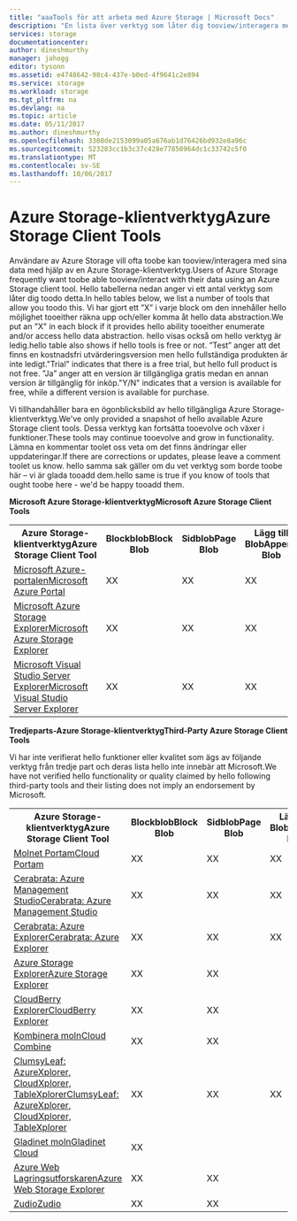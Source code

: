 ```yaml
---
title: "aaaTools för att arbeta med Azure Storage | Microsoft Docs"
description: "En lista över verktyg som låter dig tooview/interagera med dina Azure Storage-data."
services: storage
documentationcenter: 
author: dineshmurthy
manager: jahogg
editor: tysonn
ms.assetid: e4748642-98c4-437e-b0ed-4f9641c2e894
ms.service: storage
ms.workload: storage
ms.tgt_pltfrm: na
ms.devlang: na
ms.topic: article
ms.date: 05/11/2017
ms.author: dineshmurthy
ms.openlocfilehash: 3308de2153099a05a676ab1d76426bd932e8a96c
ms.sourcegitcommit: 523283cc1b3c37c428e77850964dc1c33742c5f0
ms.translationtype: MT
ms.contentlocale: sv-SE
ms.lasthandoff: 10/06/2017
---
```

# <a name="azure-storage-client-tools"></a><span data-ttu-id="05b4b-103">Azure Storage-klientverktyg</span><span class="sxs-lookup"><span data-stu-id="05b4b-103">Azure Storage Client Tools</span></span>
<span data-ttu-id="05b4b-104">Användare av Azure Storage vill ofta toobe kan tooview/interagera med sina data med hjälp av en Azure Storage-klientverktyg.</span><span class="sxs-lookup"><span data-stu-id="05b4b-104">Users of Azure Storage frequently want toobe able tooview/interact with their data using an Azure Storage client tool.</span></span> <span data-ttu-id="05b4b-105">Hello tabellerna nedan anger vi ett antal verktyg som låter dig toodo detta.</span><span class="sxs-lookup"><span data-stu-id="05b4b-105">In hello tables below, we list a number of tools that allow you toodo this.</span></span> <span data-ttu-id="05b4b-106">Vi har gjort ett ”X” i varje block om den innehåller hello möjlighet tooeither räkna upp och/eller komma åt hello data abstraction.</span><span class="sxs-lookup"><span data-stu-id="05b4b-106">We put an "X" in each block if it provides hello ability tooeither enumerate and/or access hello data abstraction.</span></span> <span data-ttu-id="05b4b-107">hello visas också om hello verktyg är ledig.</span><span class="sxs-lookup"><span data-stu-id="05b4b-107">hello table also shows if hello tools is free or not.</span></span> <span data-ttu-id="05b4b-108">”Test” anger att det finns en kostnadsfri utvärderingsversion men hello fullständiga produkten är inte ledigt.</span><span class="sxs-lookup"><span data-stu-id="05b4b-108">"Trial" indicates that there is a free trial, but hello full product is not free.</span></span> <span data-ttu-id="05b4b-109">”Ja” anger att en version är tillgängliga gratis medan en annan version är tillgänglig för inköp.</span><span class="sxs-lookup"><span data-stu-id="05b4b-109">"Y/N" indicates that a version is available for free, while a different version is available for purchase.</span></span>

<span data-ttu-id="05b4b-110">Vi tillhandahåller bara en ögonblicksbild av hello tillgängliga Azure Storage-klientverktyg.</span><span class="sxs-lookup"><span data-stu-id="05b4b-110">We've only provided a snapshot of hello available Azure Storage client tools.</span></span> <span data-ttu-id="05b4b-111">Dessa verktyg kan fortsätta tooevolve och växer i funktioner.</span><span class="sxs-lookup"><span data-stu-id="05b4b-111">These tools may continue tooevolve and grow in functionality.</span></span> <span data-ttu-id="05b4b-112">Lämna en kommentar toolet oss veta om det finns ändringar eller uppdateringar.</span><span class="sxs-lookup"><span data-stu-id="05b4b-112">If there are corrections or updates, please leave a comment toolet us know.</span></span> <span data-ttu-id="05b4b-113">hello samma sak gäller om du vet verktyg som borde toobe här – vi är glada tooadd dem.</span><span class="sxs-lookup"><span data-stu-id="05b4b-113">hello same is true if you know of tools that ought toobe here - we'd be happy tooadd them.</span></span>

<span data-ttu-id="05b4b-114">**Microsoft Azure Storage-klientverktyg**</span><span class="sxs-lookup"><span data-stu-id="05b4b-114">**Microsoft Azure Storage Client Tools**</span></span>

<table>
  <tr>
    <th rowspan="2"><span data-ttu-id="05b4b-115">Azure Storage-klientverktyg</span><span class="sxs-lookup"><span data-stu-id="05b4b-115">Azure Storage Client Tool</span></span></th>
    <th rowspan="2"><span data-ttu-id="05b4b-116">Blockblob</span><span class="sxs-lookup"><span data-stu-id="05b4b-116">Block Blob</span></span></th>
    <th rowspan="2"><span data-ttu-id="05b4b-117">Sidblob</span><span class="sxs-lookup"><span data-stu-id="05b4b-117">Page Blob</span></span></th>
    <th rowspan="2"><span data-ttu-id="05b4b-118">Lägg till Blob</span><span class="sxs-lookup"><span data-stu-id="05b4b-118">Append Blob</span></span></th>
    <th rowspan="2"><span data-ttu-id="05b4b-119">Tabeller</span><span class="sxs-lookup"><span data-stu-id="05b4b-119">Tables</span></span></th>
    <th rowspan="2"><span data-ttu-id="05b4b-120">Köer</span><span class="sxs-lookup"><span data-stu-id="05b4b-120">Queues</span></span></th>
    <th rowspan="2"><span data-ttu-id="05b4b-121">Filer</span><span class="sxs-lookup"><span data-stu-id="05b4b-121">Files</span></span></th>
    <th rowspan="2"><span data-ttu-id="05b4b-122">Kostnadsfri</span><span class="sxs-lookup"><span data-stu-id="05b4b-122">Free</span></span></th>
    <th colspan="4"><span data-ttu-id="05b4b-123">Plattform</span><span class="sxs-lookup"><span data-stu-id="05b4b-123">Platform</span></span></th>
  </tr>
  <tr>
    <td><span data-ttu-id="05b4b-124">Webb</span><span class="sxs-lookup"><span data-stu-id="05b4b-124">Web</span></span></td>
    <td><span data-ttu-id="05b4b-125">Windows</span><span class="sxs-lookup"><span data-stu-id="05b4b-125">Windows</span></span></td>
    <td><span data-ttu-id="05b4b-126">OSX</span><span class="sxs-lookup"><span data-stu-id="05b4b-126">OSX</span></span></td>
    <td><span data-ttu-id="05b4b-127">Linux</span><span class="sxs-lookup"><span data-stu-id="05b4b-127">Linux</span></span></td>
  </tr>
  <tr>
    <td><span data-ttu-id="05b4b-128"><a href="https://azure.microsoft.com/features/azure-portal/">Microsoft Azure-portalen</a></span><span class="sxs-lookup"><span data-stu-id="05b4b-128"><a href="https://azure.microsoft.com/features/azure-portal/">Microsoft Azure Portal</a></span></span></td>
    <td><span data-ttu-id="05b4b-129">X</span><span class="sxs-lookup"><span data-stu-id="05b4b-129">X</span></span></td>
    <td><span data-ttu-id="05b4b-130">X</span><span class="sxs-lookup"><span data-stu-id="05b4b-130">X</span></span></td>
    <td><span data-ttu-id="05b4b-131">X</span><span class="sxs-lookup"><span data-stu-id="05b4b-131">X</span></span></td>
    <td><span data-ttu-id="05b4b-132">X</span><span class="sxs-lookup"><span data-stu-id="05b4b-132">X</span></span></td>
    <td><span data-ttu-id="05b4b-133">X</span><span class="sxs-lookup"><span data-stu-id="05b4b-133">X</span></span></td>
    <td><span data-ttu-id="05b4b-134">X</span><span class="sxs-lookup"><span data-stu-id="05b4b-134">X</span></span></td>
    <td><span data-ttu-id="05b4b-135">Y</span><span class="sxs-lookup"><span data-stu-id="05b4b-135">Y</span></span></td>
    <td><span data-ttu-id="05b4b-136">X</span><span class="sxs-lookup"><span data-stu-id="05b4b-136">X</span></span></td>
    <td></td>
    <td></td>
    <td></td>
  </tr>
  <tr>
    <td><span data-ttu-id="05b4b-137"><a href="http://storageexplorer.com/">Microsoft Azure Storage Explorer</a></span><span class="sxs-lookup"><span data-stu-id="05b4b-137"><a href="http://storageexplorer.com/">Microsoft Azure Storage Explorer</a></span></span></td>
    <td><span data-ttu-id="05b4b-138">X</span><span class="sxs-lookup"><span data-stu-id="05b4b-138">X</span></span></td>
    <td><span data-ttu-id="05b4b-139">X</span><span class="sxs-lookup"><span data-stu-id="05b4b-139">X</span></span></td>
    <td><span data-ttu-id="05b4b-140">X</span><span class="sxs-lookup"><span data-stu-id="05b4b-140">X</span></span></td>
    <td><span data-ttu-id="05b4b-141">X</span><span class="sxs-lookup"><span data-stu-id="05b4b-141">X</span></span></td>
    <td><span data-ttu-id="05b4b-142">X</span><span class="sxs-lookup"><span data-stu-id="05b4b-142">X</span></span></td>
    <td><span data-ttu-id="05b4b-143">X</span><span class="sxs-lookup"><span data-stu-id="05b4b-143">X</span></span></td>
    <td><span data-ttu-id="05b4b-144">Y</span><span class="sxs-lookup"><span data-stu-id="05b4b-144">Y</span></span></td>
    <td></td>
    <td><span data-ttu-id="05b4b-145">X</span><span class="sxs-lookup"><span data-stu-id="05b4b-145">X</span></span></td>
    <td><span data-ttu-id="05b4b-146">X</span><span class="sxs-lookup"><span data-stu-id="05b4b-146">X</span></span></td>
    <td><span data-ttu-id="05b4b-147">X</span><span class="sxs-lookup"><span data-stu-id="05b4b-147">X</span></span></td>
  </tr>
  <tr>
    <td><span data-ttu-id="05b4b-148"><a href="https://www.visualstudio.com/features/azure-tools-vs.aspx">Microsoft Visual Studio Server Explorer</a></span><span class="sxs-lookup"><span data-stu-id="05b4b-148"><a href="https://www.visualstudio.com/features/azure-tools-vs.aspx">Microsoft Visual Studio Server Explorer</a></span></span></td>
    <td><span data-ttu-id="05b4b-149">X</span><span class="sxs-lookup"><span data-stu-id="05b4b-149">X</span></span></td>
    <td><span data-ttu-id="05b4b-150">X</span><span class="sxs-lookup"><span data-stu-id="05b4b-150">X</span></span></td>
    <td><span data-ttu-id="05b4b-151">X</span><span class="sxs-lookup"><span data-stu-id="05b4b-151">X</span></span></td>
    <td><span data-ttu-id="05b4b-152">X</span><span class="sxs-lookup"><span data-stu-id="05b4b-152">X</span></span></td>
    <td><span data-ttu-id="05b4b-153">X</span><span class="sxs-lookup"><span data-stu-id="05b4b-153">X</span></span></td>
    <td></td>
    <td><span data-ttu-id="05b4b-154">Y</span><span class="sxs-lookup"><span data-stu-id="05b4b-154">Y</span></span></td>
    <td></td>
    <td><span data-ttu-id="05b4b-155">X</span><span class="sxs-lookup"><span data-stu-id="05b4b-155">X</span></span></td>
    <td></td>
    <td></td>
  </tr>
</table>

<span data-ttu-id="05b4b-156">**Tredjeparts-Azure Storage-klientverktyg**</span><span class="sxs-lookup"><span data-stu-id="05b4b-156">**Third-Party Azure Storage Client Tools**</span></span>

<span data-ttu-id="05b4b-157">Vi har inte verifierat hello funktioner eller kvalitet som ägs av följande verktyg från tredje part och deras lista hello inte innebär att Microsoft.</span><span class="sxs-lookup"><span data-stu-id="05b4b-157">We have not verified hello functionality or quality claimed by hello following third-party tools and their listing does not imply an endorsement by Microsoft.</span></span>

<table>
  <tr>
    <th rowspan="2"><span data-ttu-id="05b4b-158">Azure Storage-klientverktyg</span><span class="sxs-lookup"><span data-stu-id="05b4b-158">Azure Storage Client Tool</span></span></th>
    <th rowspan="2"><span data-ttu-id="05b4b-159">Blockblob</span><span class="sxs-lookup"><span data-stu-id="05b4b-159">Block Blob</span></span></th>
    <th rowspan="2"><span data-ttu-id="05b4b-160">Sidblob</span><span class="sxs-lookup"><span data-stu-id="05b4b-160">Page Blob</span></span></th>
    <th rowspan="2"><span data-ttu-id="05b4b-161">Lägg till Blob</span><span class="sxs-lookup"><span data-stu-id="05b4b-161">Append Blob</span></span></th>
    <th rowspan="2"><span data-ttu-id="05b4b-162">Tabeller</span><span class="sxs-lookup"><span data-stu-id="05b4b-162">Tables</span></span></th>
    <th rowspan="2"><span data-ttu-id="05b4b-163">Köer</span><span class="sxs-lookup"><span data-stu-id="05b4b-163">Queues</span></span></th>
    <th rowspan="2"><span data-ttu-id="05b4b-164">Filer</span><span class="sxs-lookup"><span data-stu-id="05b4b-164">Files</span></span></th>
    <th rowspan="2"><span data-ttu-id="05b4b-165">Kostnadsfri</span><span class="sxs-lookup"><span data-stu-id="05b4b-165">Free</span></span></th>
    <th colspan="4"><span data-ttu-id="05b4b-166">Plattform</span><span class="sxs-lookup"><span data-stu-id="05b4b-166">Platform</span></span></th>
  </tr>
  <tr>
    <td><span data-ttu-id="05b4b-167">Webb</span><span class="sxs-lookup"><span data-stu-id="05b4b-167">Web</span></span></td>
    <td><span data-ttu-id="05b4b-168">Windows</span><span class="sxs-lookup"><span data-stu-id="05b4b-168">Windows</span></span></td>
    <td><span data-ttu-id="05b4b-169">OSX</span><span class="sxs-lookup"><span data-stu-id="05b4b-169">OSX</span></span></td>
    <td><span data-ttu-id="05b4b-170">Linux</span><span class="sxs-lookup"><span data-stu-id="05b4b-170">Linux</span></span></td>
  </tr>
  <tr>
    <td><span data-ttu-id="05b4b-171"><a href="http://www.cloudportam.com/">Molnet Portam</a></span><span class="sxs-lookup"><span data-stu-id="05b4b-171"><a href="http://www.cloudportam.com/">Cloud Portam</a></span></span></td>
    <td><span data-ttu-id="05b4b-172">X</span><span class="sxs-lookup"><span data-stu-id="05b4b-172">X</span></span></td>
    <td><span data-ttu-id="05b4b-173">X</span><span class="sxs-lookup"><span data-stu-id="05b4b-173">X</span></span></td>
    <td><span data-ttu-id="05b4b-174">X</span><span class="sxs-lookup"><span data-stu-id="05b4b-174">X</span></span></td>
    <td><span data-ttu-id="05b4b-175">X</span><span class="sxs-lookup"><span data-stu-id="05b4b-175">X</span></span></td>
    <td><span data-ttu-id="05b4b-176">X</span><span class="sxs-lookup"><span data-stu-id="05b4b-176">X</span></span></td>
    <td><span data-ttu-id="05b4b-177">X</span><span class="sxs-lookup"><span data-stu-id="05b4b-177">X</span></span></td>
    <td><span data-ttu-id="05b4b-178">Utvärdering</span><span class="sxs-lookup"><span data-stu-id="05b4b-178">Trial</span></span></td>
    <td><span data-ttu-id="05b4b-179">X</span><span class="sxs-lookup"><span data-stu-id="05b4b-179">X</span></span></td>
    <td></td>
    <td></td>
    <td></td>
  </tr>
  <tr>
    <td><span data-ttu-id="05b4b-180"><a href="http://www.cerebrata.com/products/azure-management-studio/introduction">Cerabrata: Azure Management Studio</a></span><span class="sxs-lookup"><span data-stu-id="05b4b-180"><a href="http://www.cerebrata.com/products/azure-management-studio/introduction">Cerabrata: Azure Management Studio</a></span></span></td>
    <td><span data-ttu-id="05b4b-181">X</span><span class="sxs-lookup"><span data-stu-id="05b4b-181">X</span></span></td>
    <td><span data-ttu-id="05b4b-182">X</span><span class="sxs-lookup"><span data-stu-id="05b4b-182">X</span></span></td>
    <td><span data-ttu-id="05b4b-183">X</span><span class="sxs-lookup"><span data-stu-id="05b4b-183">X</span></span></td>
    <td><span data-ttu-id="05b4b-184">X</span><span class="sxs-lookup"><span data-stu-id="05b4b-184">X</span></span></td>
    <td><span data-ttu-id="05b4b-185">X</span><span class="sxs-lookup"><span data-stu-id="05b4b-185">X</span></span></td>
    <td><span data-ttu-id="05b4b-186">X</span><span class="sxs-lookup"><span data-stu-id="05b4b-186">X</span></span></td>
    <td><span data-ttu-id="05b4b-187">Utvärdering</span><span class="sxs-lookup"><span data-stu-id="05b4b-187">Trial</span></span></td>
    <td></td>
    <td><span data-ttu-id="05b4b-188">X</span><span class="sxs-lookup"><span data-stu-id="05b4b-188">X</span></span></td>
    <td></td>
    <td></td>
  </tr>
  <tr>
    <td><span data-ttu-id="05b4b-189"><a href="http://www.cerebrata.com/products/azure-explorer/introduction">Cerabrata: Azure Explorer</a></span><span class="sxs-lookup"><span data-stu-id="05b4b-189"><a href="http://www.cerebrata.com/products/azure-explorer/introduction">Cerabrata: Azure Explorer</a></span></span></td>
    <td><span data-ttu-id="05b4b-190">X</span><span class="sxs-lookup"><span data-stu-id="05b4b-190">X</span></span></td>
    <td><span data-ttu-id="05b4b-191">X</span><span class="sxs-lookup"><span data-stu-id="05b4b-191">X</span></span></td>
    <td><span data-ttu-id="05b4b-192">X</span><span class="sxs-lookup"><span data-stu-id="05b4b-192">X</span></span></td>
    <td></td>
    <td></td>
    <td><span data-ttu-id="05b4b-193">X</span><span class="sxs-lookup"><span data-stu-id="05b4b-193">X</span></span></td>
    <td><span data-ttu-id="05b4b-194">Y</span><span class="sxs-lookup"><span data-stu-id="05b4b-194">Y</span></span></td>
    <td></td>
    <td><span data-ttu-id="05b4b-195">X</span><span class="sxs-lookup"><span data-stu-id="05b4b-195">X</span></span></td>
    <td></td>
    <td></td>
  </tr>
  <tr>
    <td><span data-ttu-id="05b4b-196"><a href="https://github.com/sebagomez/azurestorageexplorer">Azure Storage Explorer</a></span><span class="sxs-lookup"><span data-stu-id="05b4b-196"><a href="https://github.com/sebagomez/azurestorageexplorer">Azure Storage Explorer</a></span></span></td>
    <td><span data-ttu-id="05b4b-197">X</span><span class="sxs-lookup"><span data-stu-id="05b4b-197">X</span></span></td>
    <td><span data-ttu-id="05b4b-198">X</span><span class="sxs-lookup"><span data-stu-id="05b4b-198">X</span></span></td>
    <td></td>
    <td><span data-ttu-id="05b4b-199">X</span><span class="sxs-lookup"><span data-stu-id="05b4b-199">X</span></span></td>
    <td><span data-ttu-id="05b4b-200">X</span><span class="sxs-lookup"><span data-stu-id="05b4b-200">X</span></span></td>
    <td></td>
    <td><span data-ttu-id="05b4b-201">Y</span><span class="sxs-lookup"><span data-stu-id="05b4b-201">Y</span></span></td>
    <td></td>
    <td><span data-ttu-id="05b4b-202">X</span><span class="sxs-lookup"><span data-stu-id="05b4b-202">X</span></span></td>
    <td></td>
    <td></td>
  </tr>
  <tr>
    <td><span data-ttu-id="05b4b-203"><a href="http://www.cloudberrylab.com/free-microsoft-azure-explorer.aspx">CloudBerry Explorer</a></span><span class="sxs-lookup"><span data-stu-id="05b4b-203"><a href="http://www.cloudberrylab.com/free-microsoft-azure-explorer.aspx">CloudBerry Explorer</a></span></span></td>
    <td><span data-ttu-id="05b4b-204">X</span><span class="sxs-lookup"><span data-stu-id="05b4b-204">X</span></span></td>
    <td><span data-ttu-id="05b4b-205">X</span><span class="sxs-lookup"><span data-stu-id="05b4b-205">X</span></span></td>
    <td></td>
    <td></td>
    <td></td>
    <td><span data-ttu-id="05b4b-206">X</span><span class="sxs-lookup"><span data-stu-id="05b4b-206">X</span></span></td>
    <td><span data-ttu-id="05b4b-207">J/N</span><span class="sxs-lookup"><span data-stu-id="05b4b-207">Y/N</span></span></td>
    <td></td>
    <td><span data-ttu-id="05b4b-208">X</span><span class="sxs-lookup"><span data-stu-id="05b4b-208">X</span></span></td>
    <td></td>
    <td></td>
  </tr>
  <tr>
    <td><span data-ttu-id="05b4b-209"><a href="http://www.gapotchenko.com/cloudcombine">Kombinera moln</a></span><span class="sxs-lookup"><span data-stu-id="05b4b-209"><a href="http://www.gapotchenko.com/cloudcombine">Cloud Combine</a></span></span></td>
    <td><span data-ttu-id="05b4b-210">X</span><span class="sxs-lookup"><span data-stu-id="05b4b-210">X</span></span></td>
    <td><span data-ttu-id="05b4b-211">X</span><span class="sxs-lookup"><span data-stu-id="05b4b-211">X</span></span></td>
    <td></td>
    <td><span data-ttu-id="05b4b-212">X</span><span class="sxs-lookup"><span data-stu-id="05b4b-212">X</span></span></td>
    <td><span data-ttu-id="05b4b-213">X</span><span class="sxs-lookup"><span data-stu-id="05b4b-213">X</span></span></td>
    <td></td>
    <td><span data-ttu-id="05b4b-214">Utvärdering</span><span class="sxs-lookup"><span data-stu-id="05b4b-214">Trial</span></span></td>
    <td></td>
    <td><span data-ttu-id="05b4b-215">X</span><span class="sxs-lookup"><span data-stu-id="05b4b-215">X</span></span></td>
    <td></td>
    <td></td>
  </tr>
  <tr>
    <td><span data-ttu-id="05b4b-216"><a href="http://clumsyleaf.com">ClumsyLeaf: AzureXplorer, CloudXplorer, TableXplorer</a></span><span class="sxs-lookup"><span data-stu-id="05b4b-216"><a href="http://clumsyleaf.com">ClumsyLeaf: AzureXplorer, CloudXplorer, TableXplorer</a></span></span></td>
    <td><span data-ttu-id="05b4b-217">X</span><span class="sxs-lookup"><span data-stu-id="05b4b-217">X</span></span></td>
    <td><span data-ttu-id="05b4b-218">X</span><span class="sxs-lookup"><span data-stu-id="05b4b-218">X</span></span></td>
    <td><span data-ttu-id="05b4b-219">X</span><span class="sxs-lookup"><span data-stu-id="05b4b-219">X</span></span></td>
    <td><span data-ttu-id="05b4b-220">X</span><span class="sxs-lookup"><span data-stu-id="05b4b-220">X</span></span></td>
    <td><span data-ttu-id="05b4b-221">X</span><span class="sxs-lookup"><span data-stu-id="05b4b-221">X</span></span></td>
    <td><span data-ttu-id="05b4b-222">X</span><span class="sxs-lookup"><span data-stu-id="05b4b-222">X</span></span></td>
    <td><span data-ttu-id="05b4b-223">Y</span><span class="sxs-lookup"><span data-stu-id="05b4b-223">Y</span></span></td>
    <td></td>
    <td><span data-ttu-id="05b4b-224">X</span><span class="sxs-lookup"><span data-stu-id="05b4b-224">X</span></span></td>
    <td></td>
    <td></td>
  </tr>
  <tr>
    <td><span data-ttu-id="05b4b-225"><a href="http://www.gladinet.com/Azure-Storage/index.htm">Gladinet moln</a></span><span class="sxs-lookup"><span data-stu-id="05b4b-225"><a href="http://www.gladinet.com/Azure-Storage/index.htm">Gladinet Cloud</a></span></span></td>
    <td><span data-ttu-id="05b4b-226">X</span><span class="sxs-lookup"><span data-stu-id="05b4b-226">X</span></span></td>
    <td></td>
    <td></td>
    <td></td>
    <td></td>
    <td></td>
    <td><span data-ttu-id="05b4b-227">Utvärdering</span><span class="sxs-lookup"><span data-stu-id="05b4b-227">Trial</span></span></td>
    <td></td>
    <td><span data-ttu-id="05b4b-228">X</span><span class="sxs-lookup"><span data-stu-id="05b4b-228">X</span></span></td>
    <td></td>
    <td></td>
  </tr>
  <tr>
    <td><span data-ttu-id="05b4b-229"><a href="http://storageexplorer.codeplex.com/">Azure Web Lagringsutforskaren</a></span><span class="sxs-lookup"><span data-stu-id="05b4b-229"><a href="http://storageexplorer.codeplex.com/">Azure Web Storage Explorer</a></span></span></td>
    <td><span data-ttu-id="05b4b-230">X</span><span class="sxs-lookup"><span data-stu-id="05b4b-230">X</span></span></td>
    <td><span data-ttu-id="05b4b-231">X</span><span class="sxs-lookup"><span data-stu-id="05b4b-231">X</span></span></td>
    <td></td>
    <td><span data-ttu-id="05b4b-232">X</span><span class="sxs-lookup"><span data-stu-id="05b4b-232">X</span></span></td>
    <td><span data-ttu-id="05b4b-233">X</span><span class="sxs-lookup"><span data-stu-id="05b4b-233">X</span></span></td>
    <td></td>
    <td><span data-ttu-id="05b4b-234">Y</span><span class="sxs-lookup"><span data-stu-id="05b4b-234">Y</span></span></td>
    <td><span data-ttu-id="05b4b-235">X</span><span class="sxs-lookup"><span data-stu-id="05b4b-235">X</span></span></td>
    <td></td>
    <td></td>
    <td></td>
  </tr>
  <tr>
    <td><span data-ttu-id="05b4b-236"><a href="https://zudio.co/">Zudio</a></span><span class="sxs-lookup"><span data-stu-id="05b4b-236"><a href="https://zudio.co/">Zudio</a></span></span></td>
    <td><span data-ttu-id="05b4b-237">X</span><span class="sxs-lookup"><span data-stu-id="05b4b-237">X</span></span></td>
    <td><span data-ttu-id="05b4b-238">X</span><span class="sxs-lookup"><span data-stu-id="05b4b-238">X</span></span></td>
    <td></td>
    <td><span data-ttu-id="05b4b-239">X</span><span class="sxs-lookup"><span data-stu-id="05b4b-239">X</span></span></td>
    <td><span data-ttu-id="05b4b-240">X</span><span class="sxs-lookup"><span data-stu-id="05b4b-240">X</span></span></td>
    <td><span data-ttu-id="05b4b-241">X</span><span class="sxs-lookup"><span data-stu-id="05b4b-241">X</span></span></td>
    <td><span data-ttu-id="05b4b-242">Utvärdering</span><span class="sxs-lookup"><span data-stu-id="05b4b-242">Trial</span></span></td>
    <td><span data-ttu-id="05b4b-243">X</span><span class="sxs-lookup"><span data-stu-id="05b4b-243">X</span></span></td>
    <td></td>
    <td></td>
    <td></td>
  </tr>
</table>
